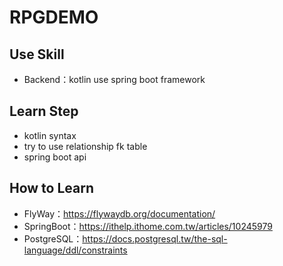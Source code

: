 # RPGDEMO

## Use Skill

- Backend：kotlin use spring boot framework

## Learn Step

- kotlin syntax
- try to use relationship fk table
- spring boot api

## How to Learn

- FlyWay：https://flywaydb.org/documentation/
- SpringBoot：https://ithelp.ithome.com.tw/articles/10245979
- PostgreSQL：https://docs.postgresql.tw/the-sql-language/ddl/constraints